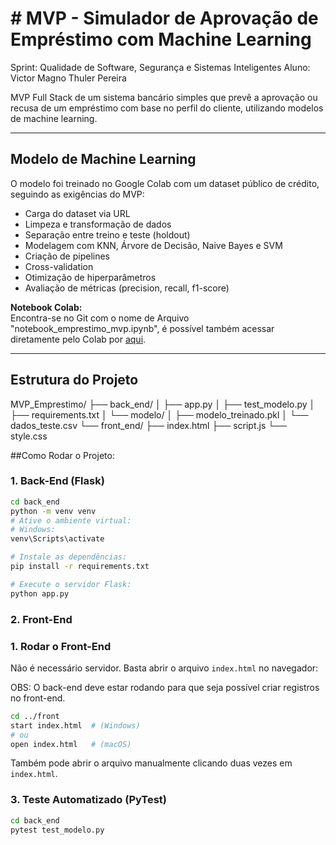 # # MVP - Simulador de Aprovação de Empréstimo com Machine Learning

Sprint: Qualidade de Software, Segurança e Sistemas Inteligentes
Aluno: Victor Magno Thuler Pereira



MVP Full Stack de um sistema bancário simples que prevê a aprovação ou recusa de um empréstimo com base no perfil do cliente, utilizando modelos de machine learning.

---

## Modelo de Machine Learning

O modelo foi treinado no Google Colab com um dataset público de crédito, seguindo as exigências do MVP:

- Carga do dataset via URL
- Limpeza e transformação de dados
- Separação entre treino e teste (holdout)
- Modelagem com KNN, Árvore de Decisão, Naive Bayes e SVM
- Criação de pipelines
- Cross-validation
- Otimização de hiperparâmetros
- Avaliação de métricas (precision, recall, f1-score)


**Notebook Colab:**  
Encontra-se no Git com o nome de Arquivo "notebook_emprestimo_mvp.ipynb", é possível também acessar diretamente pelo Colab por [aqui]([https://colab.research.google.com/drive/1jaE7gQbi_1cPV4-EjzvdEJK5SrS6eNhM?usp=sharing](https://colab.research.google.com/drive/1hqkBqEhNJEhgsjA68--mg4wBKSfP4e9W?usp=sharing)).

---

## Estrutura do Projeto
MVP_Emprestimo/
├── back_end/
│ ├── app.py
│ ├── test_modelo.py
│ ├── requirements.txt
│ └── modelo/
│ ├── modelo_treinado.pkl
│ └── dados_teste.csv
└── front_end/
├── index.html
├── script.js
└── style.css


##Como Rodar o Projeto:

### 1. Back-End (Flask)
```bash
cd back_end
python -m venv venv
# Ative o ambiente virtual:
# Windows:
venv\Scripts\activate

# Instale as dependências:
pip install -r requirements.txt

# Execute o servidor Flask:
python app.py
```

### 2. Front-End
### 1. Rodar o Front-End

Não é necessário servidor. Basta abrir o arquivo `index.html` no navegador:

OBS: O back-end deve estar rodando para que seja possível criar registros no front-end.

```bash
cd ../front
start index.html  # (Windows)
# ou
open index.html   # (macOS)
```

Também pode abrir o arquivo manualmente clicando duas vezes em `index.html`.

### 3. Teste Automatizado (PyTest)
```bash
cd back_end
pytest test_modelo.py
```


